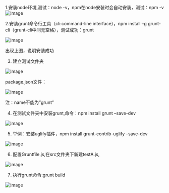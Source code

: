1.安装node环境,测试：node -v，npm在node安装时会自动安装，测试：npm -v
![image](https://github.com/warplan/test/blob/master/images/1.png)

2.安装grunt命令行工具（cli:command-line interface），npm install –g grunt-cli（grunt-cli中间无空格），测试成功：grunt

![image](https://github.com/warplan/test/blob/master/images/2.png)

出现上图，说明安装成功

3.	建立测试文件夹

![image](https://github.com/warplan/test/blob/master/images/3.png)

package.json文件：

![image](https://github.com/warplan/test/blob/master/images/4.png)

注：name不能为”grunt”

4.	在测试文件夹中安装grunt,命令：npm install grunt –save-dev

![image](https://github.com/warplan/test/blob/master/images/5.png)

5.	举例：安装uglify插件，npm install grunt-contrib-uglify –save-dev

![image](https://github.com/warplan/test/blob/master/images/6.png)

6.	配置Gruntfile.js,在src文件夹下新建testA.js,

![image](https://github.com/warplan/test/blob/master/images/7.png)

7.	执行grunt命令:grunt build

![image](https://github.com/warplan/test/blob/master/images/8.png)

